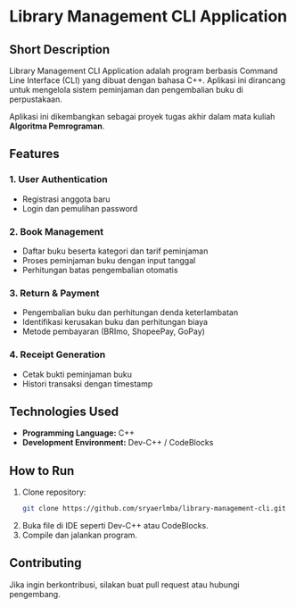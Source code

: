 # Library Management CLI Application

## Short Description
Library Management CLI Application adalah program berbasis Command Line Interface (CLI) yang dibuat dengan bahasa C++. Aplikasi ini dirancang untuk mengelola sistem peminjaman dan pengembalian buku di perpustakaan.

Aplikasi ini dikembangkan sebagai proyek tugas akhir dalam mata kuliah **Algoritma Pemrograman**.

## Features
### 1. User Authentication
- Registrasi anggota baru
- Login dan pemulihan password

### 2. Book Management
- Daftar buku beserta kategori dan tarif peminjaman
- Proses peminjaman buku dengan input tanggal
- Perhitungan batas pengembalian otomatis

### 3. Return & Payment
- Pengembalian buku dan perhitungan denda keterlambatan
- Identifikasi kerusakan buku dan perhitungan biaya
- Metode pembayaran (BRImo, ShopeePay, GoPay)

### 4. Receipt Generation
- Cetak bukti peminjaman buku
- Histori transaksi dengan timestamp

## Technologies Used
- **Programming Language:** C++
- **Development Environment:** Dev-C++ / CodeBlocks

## How to Run
1. Clone repository:
   ```bash
   git clone https://github.com/sryaerlmba/library-management-cli.git
   ```
2. Buka file di IDE seperti Dev-C++ atau CodeBlocks.
3. Compile dan jalankan program.

## Contributing
Jika ingin berkontribusi, silakan buat pull request atau hubungi pengembang.


